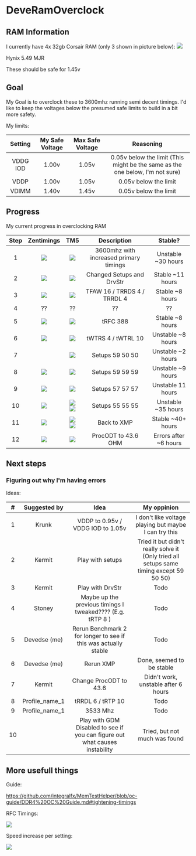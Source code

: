 # DeveRamOverclock

## RAM Information

I currently have 4x 32gb Corsair RAM (only 3 shown in picture below):
![](images/3ramsticks.png)

Hynix 5.49 MJR

These should be safe for 1.45v

## Goal

My Goal is to overclock these to 3600mhz running semi decent timings.
I'd like to keep the voltages below the presumed safe limits to build in a bit more safety.

My limits:

| Setting | My Safe Voltage | Max Safe Voltage | Reasoning |
|:-------:|:---------------:|:----------------:|:---------:|
| VDDG IOD | 1.00v | 1.05v | 0.05v below the limit (This might be the same as the one below, I'm not sure) |
| VDDP | 1.00v | 1.05v | 0.05v below the limit |
| VDIMM | 1.40v | 1.45v | 0.05v below the limit |

## Progress
My current progress in overclocking RAM

| Step | Zentimings | TM5 | Description | Stable? |
|:----:|:----------:|:---:|:-----------:|:-------:|
| 1 | ![](benchmarks/Zen_1_3600error.png) | ![](benchmarks/TM5_1_Witherrors.png) | 3600mhz with increased primary timings | Unstable ~30 hours |
| 2 | ![](benchmarks/Zen_2_noerror.png) | ![](benchmarks/TM5_2.png) | Changed Setups and DrvStr | Stable ~11 hours |
| 3 | ![](benchmarks/Zen_3.png) | ![](benchmarks/TM5_3_tFAW_TRRDS_TRRDL.png) | TFAW 16 / TRRDS 4 / TRRDL 4 | Stable ~8 hours |
| 4 | ?? | ?? | ?? | ?? |
| 5 | ![](benchmarks/Zen_5_TRFC.png) | ![](benchmarks/TM5_5.png) | tRFC 388 | Stable ~8 hours |
| 6 | ![](benchmarks/Zen_6_tWTRS.png) | ![](benchmarks/TM5_6.png) | tWTRS 4 / tWTRL 10 | Unstable ~8 hours |
| 7 |  | ![](benchmarks/TM5_7.png) | Setups 59 50 50 | Unstable ~2 hours |
| 8 | ![](benchmarks/Zen_8_SetupsenVddp.png) | ![](benchmarks/TM5_8_4herror.png) | Setups 59 59 59 | Unstable ~9 hours |
| 9 | ![](benchmarks/Zen_9_Setups57_3Errors.png) | ![](benchmarks/TM5_9_3Errors11hours.png) | Setups 57 57 57 | Unstable 11 hours |
| 10 | ![](benchmarks/Zen_10_Setups55_0Errors.png) | ![](benchmarks/TM5_10_NoError18hours.png) ![](benchmarks/TM5_10_part2Errorsafter35hours.png) | Setups 55 55 55 | Unstable ~35 hours |
| 11 | ![](benchmarks/Zen_11_0_ErrorsSoFar.png) | ![](benchmarks/TM5_11_0ErrorsSoFar.png) ![](benchmarks/TM5_11_0ErrorsSoFar2.png) | Back to XMP | Stable ~40+ hours |
| 12 | ![](benchmarks/Zen_12_ProcODT.png) | ![](benchmarks/TM5_12_ProcODT.png) | ProcODT to 43.6 OHM | Errors after ~6 hours |

## Next steps

### Figuring out why I'm having errors

Ideas:

| # | Suggested by | Idea | My oppinion |
|:-:|:------------:|:----:|:-----------:|
| 1 | Krunk | VDDP to 0.95v / VDDG IOD to 1.05v | I don't like voltage playing but maybe I can try this |
| 2 | Kermit | Play with setups | Tried it but didn't really solve it (Only tried all setups same timing except 59 50 50) |
| 3 | Kermit | Play with DrvStr | Todo |
| 4 | Stoney | Maybe up the previous timings I tweaked???? (E.g. tRTP 8 ) | Todo |
| 5 | Devedse (me) | Rerun Benchmark 2 for longer to see if this was actually stable | Todo |
| 6 | Devedse (me) | Rerun XMP | Done, seemed to be stable |
| 7 | Kermit | Change ProcODT to 43.6 | Didn't work, unstable after 6 hours |
| 8 | Profile_name_1 | tRRDL 6 / tRTP 10 | Todo |
| 9 | Profile_name_1 | 3533 Mhz | Todo |
| 10 | | Play with GDM Disabled to see if you can figure out what causes instability | Tried, but not much was found |


## More usefull things

Guide:

https://github.com/integralfx/MemTestHelper/blob/oc-guide/DDR4%20OC%20Guide.md#tightening-timings

RFC Timings:

![](images/tRFC_v21.png)

Speed increase per setting:

![](images/speedincrease.png)
